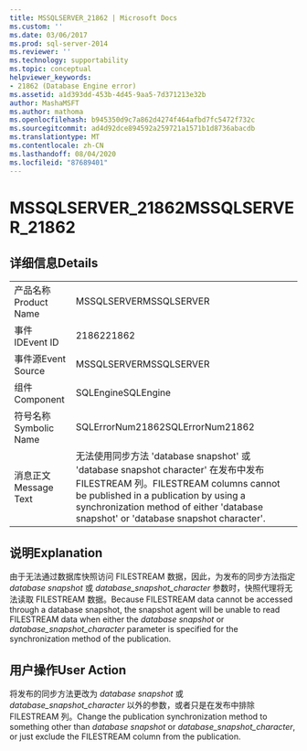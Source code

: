 ```yaml
---
title: MSSQLSERVER_21862 | Microsoft Docs
ms.custom: ''
ms.date: 03/06/2017
ms.prod: sql-server-2014
ms.reviewer: ''
ms.technology: supportability
ms.topic: conceptual
helpviewer_keywords:
- 21862 (Database Engine error)
ms.assetid: a1d393dd-453b-4d45-9aa5-7d371213e32b
author: MashaMSFT
ms.author: mathoma
ms.openlocfilehash: b945350d9c7a862d4274f464afbd7fc5472f732c
ms.sourcegitcommit: ad4d92dce894592a259721a1571b1d8736abacdb
ms.translationtype: MT
ms.contentlocale: zh-CN
ms.lasthandoff: 08/04/2020
ms.locfileid: "87689401"
---
```

# <a name="mssqlserver_21862"></a><span data-ttu-id="53911-102">MSSQLSERVER_21862</span><span class="sxs-lookup"><span data-stu-id="53911-102">MSSQLSERVER_21862</span></span>
    
## <a name="details"></a><span data-ttu-id="53911-103">详细信息</span><span class="sxs-lookup"><span data-stu-id="53911-103">Details</span></span>  
  
|||  
|-|-|  
|<span data-ttu-id="53911-104">产品名称</span><span class="sxs-lookup"><span data-stu-id="53911-104">Product Name</span></span>|<span data-ttu-id="53911-105">MSSQLSERVER</span><span class="sxs-lookup"><span data-stu-id="53911-105">MSSQLSERVER</span></span>|  
|<span data-ttu-id="53911-106">事件 ID</span><span class="sxs-lookup"><span data-stu-id="53911-106">Event ID</span></span>|<span data-ttu-id="53911-107">21862</span><span class="sxs-lookup"><span data-stu-id="53911-107">21862</span></span>|  
|<span data-ttu-id="53911-108">事件源</span><span class="sxs-lookup"><span data-stu-id="53911-108">Event Source</span></span>|<span data-ttu-id="53911-109">MSSQLSERVER</span><span class="sxs-lookup"><span data-stu-id="53911-109">MSSQLSERVER</span></span>|  
|<span data-ttu-id="53911-110">组件</span><span class="sxs-lookup"><span data-stu-id="53911-110">Component</span></span>|<span data-ttu-id="53911-111">SQLEngine</span><span class="sxs-lookup"><span data-stu-id="53911-111">SQLEngine</span></span>|  
|<span data-ttu-id="53911-112">符号名称</span><span class="sxs-lookup"><span data-stu-id="53911-112">Symbolic Name</span></span>|<span data-ttu-id="53911-113">SQLErrorNum21862</span><span class="sxs-lookup"><span data-stu-id="53911-113">SQLErrorNum21862</span></span>|  
|<span data-ttu-id="53911-114">消息正文</span><span class="sxs-lookup"><span data-stu-id="53911-114">Message Text</span></span>|<span data-ttu-id="53911-115">无法使用同步方法 'database snapshot' 或 'database snapshot character' 在发布中发布 FILESTREAM 列。</span><span class="sxs-lookup"><span data-stu-id="53911-115">FILESTREAM columns cannot be published in a publication by using a synchronization method of either 'database snapshot' or 'database snapshot character'.</span></span>|  
  
## <a name="explanation"></a><span data-ttu-id="53911-116">说明</span><span class="sxs-lookup"><span data-stu-id="53911-116">Explanation</span></span>  
 <span data-ttu-id="53911-117">由于无法通过数据库快照访问 FILESTREAM 数据，因此，为发布的同步方法指定 *database snapshot* 或 *database_snapshot_character* 参数时，快照代理将无法读取 FILESTREAM 数据。</span><span class="sxs-lookup"><span data-stu-id="53911-117">Because FILESTREAM data cannot be accessed through a database snapshot, the snapshot agent will be unable to read FILESTREAM data when either the *database snapshot* or *database_snapshot_character* parameter is specified for the synchronization method of the publication.</span></span>  
  
## <a name="user-action"></a><span data-ttu-id="53911-118">用户操作</span><span class="sxs-lookup"><span data-stu-id="53911-118">User Action</span></span>  
 <span data-ttu-id="53911-119">将发布的同步方法更改为 *database snapshot* 或 *database_snapshot_character* 以外的参数，或者只是在发布中排除 FILESTREAM 列。</span><span class="sxs-lookup"><span data-stu-id="53911-119">Change the publication synchronization method to something other than *database snapshot* or *database_snapshot_character*, or just exclude the FILESTREAM column from the publication.</span></span>  
  
  
